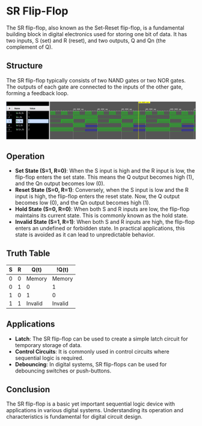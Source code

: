 # SR Flip-Flop

The SR flip-flop, also known as the Set-Reset flip-flop, is a fundamental building block in digital electronics used for storing one bit of data. It has two inputs, S (set) and R (reset), and two outputs, Q and Qn (the complement of Q).

## Structure

The SR flip-flop typically consists of two NAND gates or two NOR gates. The outputs of each gate are connected to the inputs of the other gate, forming a feedback loop.

![SR Flip-Flop Diagram](diagram.png)

## Operation

- **Set State (S=1, R=0)**: When the S input is high and the R input is low, the flip-flop enters the set state. This means the Q output becomes high (1), and the Qn output becomes low (0).
- **Reset State (S=0, R=1)**: Conversely, when the S input is low and the R input is high, the flip-flop enters the reset state. Now, the Q output becomes low (0), and the Qn output becomes high (1).
- **Hold State (S=0, R=0)**: When both S and R inputs are low, the flip-flop maintains its current state. This is commonly known as the hold state.
- **Invalid State (S=1, R=1)**: When both S and R inputs are high, the flip-flop enters an undefined or forbidden state. In practical applications, this state is avoided as it can lead to unpredictable behavior.

## Truth Table

| S | R | Q(t)  |  !Q(t) |
|---|---|-------|--------|
| 0 | 0 |Memory | Memory |
| 0 | 1 |   0   |   1    |
| 1 | 0 |   1   |   0    |
| 1 | 1 |Invalid|Invalid |

## Applications

- **Latch**: The SR flip-flop can be used to create a simple latch circuit for temporary storage of data.
- **Control Circuits**: It is commonly used in control circuits where sequential logic is required.
- **Debouncing**: In digital systems, SR flip-flops can be used for debouncing switches or push-buttons.

## Conclusion

The SR flip-flop is a basic yet important sequential logic device with applications in various digital systems. Understanding its operation and characteristics is fundamental for digital circuit design.
